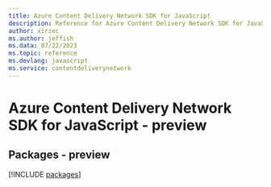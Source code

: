 ```yaml
---
title: Azure Content Delivery Network SDK for JavaScript
description: Reference for Azure Content Delivery Network SDK for JavaScript
author: xirzec
ms.author: jeffish
ms.data: 07/22/2023
ms.topic: reference
ms.devlang: javascript
ms.service: contentdeliverynetwork
---
```

# Azure Content Delivery Network SDK for JavaScript - preview
## Packages - preview
[!INCLUDE [packages](content-delivery-network-index.md)]